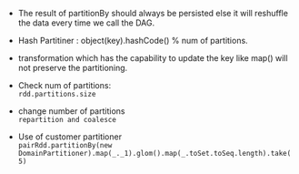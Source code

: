 * The result of partitionBy should always be persisted else it will reshuffle the data every time we call the DAG. <br>

* Hash Partitiner : object(key).hashCode() % num of partitions. <br>

* transformation which has the capability to update the key like map() will not preserve the partitioning.

* Check num of partitions:<br>
`rdd.partitions.size` <br>

* change number of partitions <br>
`repartition and coalesce`

* Use of customer partitioner <br>
`pairRdd.partitionBy(new DomainPartitioner).map(_._1).glom().map(_.toSet.toSeq.length).take(5)`
